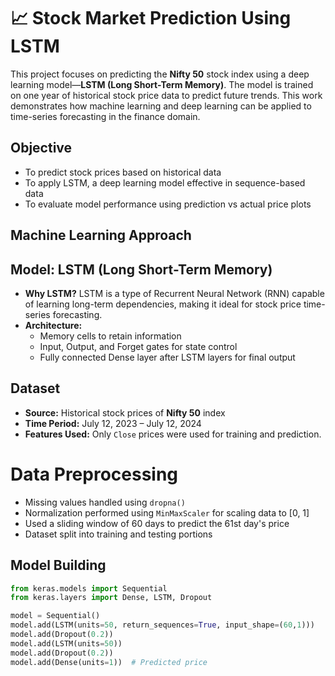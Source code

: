 # 📈 Stock Market Prediction Using LSTM

This project focuses on predicting the **Nifty 50** stock index using a deep learning model—**LSTM (Long Short-Term Memory)**. The model is trained on one year of historical stock price data to predict future trends. This work demonstrates how machine learning and deep learning can be applied to time-series forecasting in the finance domain.

##  Objective
- To predict stock prices based on historical data
- To apply LSTM, a deep learning model effective in sequence-based data
- To evaluate model performance using prediction vs actual price plots

## Machine Learning Approach

## Model: LSTM (Long Short-Term Memory)

- **Why LSTM?** LSTM is a type of Recurrent Neural Network (RNN) capable of learning long-term dependencies, making it ideal for stock price time-series forecasting.
- **Architecture:**
  - Memory cells to retain information
  - Input, Output, and Forget gates for state control
  - Fully connected Dense layer after LSTM layers for final output

## Dataset
- **Source:** Historical stock prices of **Nifty 50** index
- **Time Period:** July 12, 2023 – July 12, 2024
- **Features Used:** Only `Close` prices were used for training and prediction.

# Data Preprocessing
- Missing values handled using `dropna()`
- Normalization performed using `MinMaxScaler` for scaling data to [0, 1]
- Used a sliding window of 60 days to predict the 61st day's price
- Dataset split into training and testing portions

##  Model Building
```python
from keras.models import Sequential
from keras.layers import Dense, LSTM, Dropout

model = Sequential()
model.add(LSTM(units=50, return_sequences=True, input_shape=(60,1)))
model.add(Dropout(0.2))
model.add(LSTM(units=50))
model.add(Dropout(0.2))
model.add(Dense(units=1))  # Predicted price
